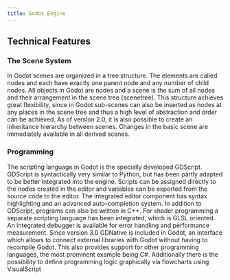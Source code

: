 ```yaml
---
title: Godot Engine
---
```


## Technical Features

### The Scene System
In Godot scenes are organized in a tree structure. The elements are called nodes and each have exactly one parent node and any number of child nodes. All objects in Godot are nodes and a scene is the sum of all nodes and their arrangement in the scene tree (scenetree). This structure achieves great flexibility, since in Godot sub-scenes can also be inserted as nodes at any places in the scene tree and thus a high level of abstraction and order can be achieved. As of version 2.0, it is also possible to create an inheritance hierarchy between scenes. Changes in the basic scene are immediately available in all derived scenes.

### Programming

The scripting language in Godot is the specially developed GDScript. GDScript is syntactically very similar to Python, but has been partly adapted to be better integrated into the engine.  Scripts can be assigned directly to the nodes created in the editor and variables can be exported from the source code to the editor. The integrated editor component has syntax highlighting and an advanced auto-completion system. In addition to GDScript, programs can also be written in C++. For shader programming a separate scripting language has been integrated, which is GLSL oriented. An integrated debugger is available for error handling and performance measurement.  Since version 3.0 GDNative is included in Godot, an interface which allows to connect external libraries with Godot without having to recompile Godot. This also provides support for other programming languages, the most prominent example being C#. Additionally there is the possibility to define programming logic graphically via flowcharts using VisualScript

